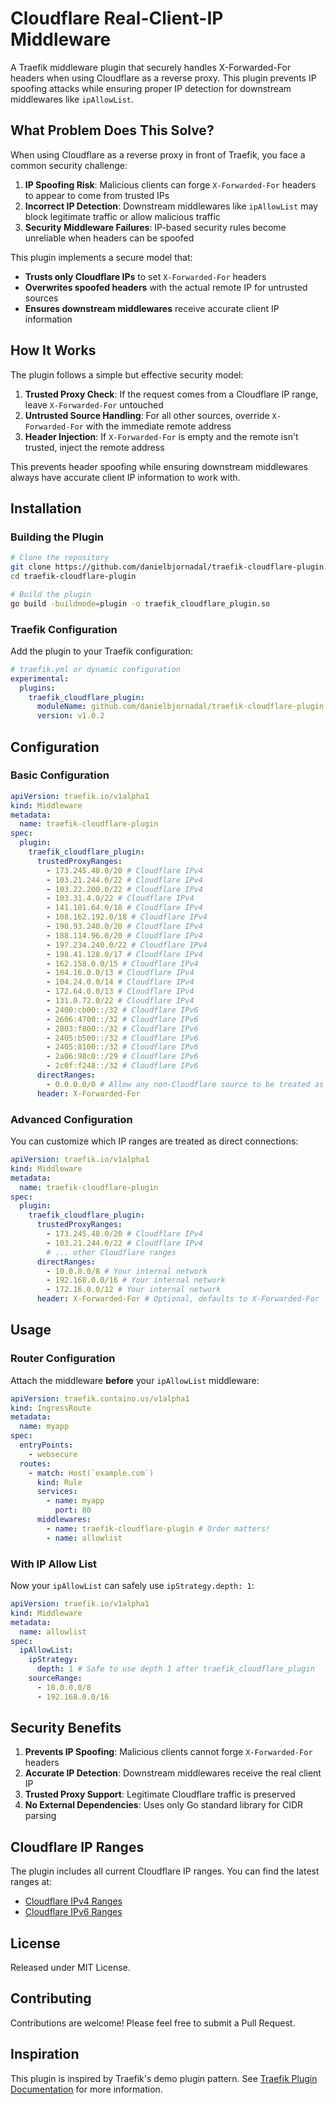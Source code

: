 # Cloudflare Real-Client-IP Middleware

A Traefik middleware plugin that securely handles X-Forwarded-For headers when using Cloudflare as a reverse proxy. This plugin prevents IP spoofing attacks while ensuring proper IP detection for downstream middlewares like `ipAllowList`.

## What Problem Does This Solve?

When using Cloudflare as a reverse proxy in front of Traefik, you face a common security challenge:

1. **IP Spoofing Risk**: Malicious clients can forge `X-Forwarded-For` headers to appear to come from trusted IPs
2. **Incorrect IP Detection**: Downstream middlewares like `ipAllowList` may block legitimate traffic or allow malicious traffic
3. **Security Middleware Failures**: IP-based security rules become unreliable when headers can be spoofed

This plugin implements a secure model that:

- **Trusts only Cloudflare IPs** to set `X-Forwarded-For` headers
- **Overwrites spoofed headers** with the actual remote IP for untrusted sources
- **Ensures downstream middlewares** receive accurate client IP information

## How It Works

The plugin follows a simple but effective security model:

1. **Trusted Proxy Check**: If the request comes from a Cloudflare IP range, leave `X-Forwarded-For` untouched
2. **Untrusted Source Handling**: For all other sources, override `X-Forwarded-For` with the immediate remote address
3. **Header Injection**: If `X-Forwarded-For` is empty and the remote isn't trusted, inject the remote address

This prevents header spoofing while ensuring downstream middlewares always have accurate client IP information to work with.

## Installation

### Building the Plugin

```bash
# Clone the repository
git clone https://github.com/danielbjornadal/traefik-cloudflare-plugin.git
cd traefik-cloudflare-plugin

# Build the plugin
go build -buildmode=plugin -o traefik_cloudflare_plugin.so
```

### Traefik Configuration

Add the plugin to your Traefik configuration:

```yaml
# traefik.yml or dynamic configuration
experimental:
  plugins:
    traefik_cloudflare_plugin:
      moduleName: github.com/danielbjornadal/traefik-cloudflare-plugin
      version: v1.0.2
```

## Configuration

### Basic Configuration

```yaml
apiVersion: traefik.io/v1alpha1
kind: Middleware
metadata:
  name: traefik-cloudflare-plugin
spec:
  plugin:
    traefik_cloudflare_plugin:
      trustedProxyRanges:
        - 173.245.48.0/20 # Cloudflare IPv4
        - 103.21.244.0/22 # Cloudflare IPv4
        - 103.22.200.0/22 # Cloudflare IPv4
        - 103.31.4.0/22 # Cloudflare IPv4
        - 141.101.64.0/18 # Cloudflare IPv4
        - 108.162.192.0/18 # Cloudflare IPv4
        - 190.93.240.0/20 # Cloudflare IPv4
        - 188.114.96.0/20 # Cloudflare IPv4
        - 197.234.240.0/22 # Cloudflare IPv4
        - 198.41.128.0/17 # Cloudflare IPv4
        - 162.158.0.0/15 # Cloudflare IPv4
        - 104.16.0.0/13 # Cloudflare IPv4
        - 104.24.0.0/14 # Cloudflare IPv4
        - 172.64.0.0/13 # Cloudflare IPv4
        - 131.0.72.0/22 # Cloudflare IPv4
        - 2400:cb00::/32 # Cloudflare IPv6
        - 2606:4700::/32 # Cloudflare IPv6
        - 2803:f800::/32 # Cloudflare IPv6
        - 2405:b500::/32 # Cloudflare IPv6
        - 2405:8100::/32 # Cloudflare IPv6
        - 2a06:98c0::/29 # Cloudflare IPv6
        - 2c0f:f248::/32 # Cloudflare IPv6
      directRanges:
        - 0.0.0.0/0 # Allow any non-Cloudflare source to be treated as direct
      header: X-Forwarded-For
```

### Advanced Configuration

You can customize which IP ranges are treated as direct connections:

```yaml
apiVersion: traefik.io/v1alpha1
kind: Middleware
metadata:
  name: traefik-cloudflare-plugin
spec:
  plugin:
    traefik_cloudflare_plugin:
      trustedProxyRanges:
        - 173.245.48.0/20 # Cloudflare IPv4
        - 103.21.244.0/22 # Cloudflare IPv4
        # ... other Cloudflare ranges
      directRanges:
        - 10.0.0.0/8 # Your internal network
        - 192.168.0.0/16 # Your internal network
        - 172.16.0.0/12 # Your internal network
      header: X-Forwarded-For # Optional, defaults to X-Forwarded-For
```

## Usage

### Router Configuration

Attach the middleware **before** your `ipAllowList` middleware:

```yaml
apiVersion: traefik.containo.us/v1alpha1
kind: IngressRoute
metadata:
  name: myapp
spec:
  entryPoints:
    - websecure
  routes:
    - match: Host(`example.com`)
      kind: Rule
      services:
        - name: myapp
          port: 80
      middlewares:
        - name: traefik-cloudflare-plugin # Order matters!
        - name: allowlist
```

### With IP Allow List

Now your `ipAllowList` can safely use `ipStrategy.depth: 1`:

```yaml
apiVersion: traefik.io/v1alpha1
kind: Middleware
metadata:
  name: allowlist
spec:
  ipAllowList:
    ipStrategy:
      depth: 1 # Safe to use depth 1 after traefik_cloudflare_plugin
    sourceRange:
      - 10.0.0.0/8
      - 192.168.0.0/16
```

## Security Benefits

1. **Prevents IP Spoofing**: Malicious clients cannot forge `X-Forwarded-For` headers
2. **Accurate IP Detection**: Downstream middlewares receive the real client IP
3. **Trusted Proxy Support**: Legitimate Cloudflare traffic is preserved
4. **No External Dependencies**: Uses only Go standard library for CIDR parsing

## Cloudflare IP Ranges

The plugin includes all current Cloudflare IP ranges. You can find the latest ranges at:

- [Cloudflare IPv4 Ranges](https://www.cloudflare.com/ips-v4)
- [Cloudflare IPv6 Ranges](https://www.cloudflare.com/ips-v6)

## License

Released under MIT License.

## Contributing

Contributions are welcome! Please feel free to submit a Pull Request.

## Inspiration

This plugin is inspired by Traefik's demo plugin pattern. See [Traefik Plugin Documentation](https://plugins.traefik.io/plugins/628c9ee2108ecc83915d7764/demo-plugin) for more information.
